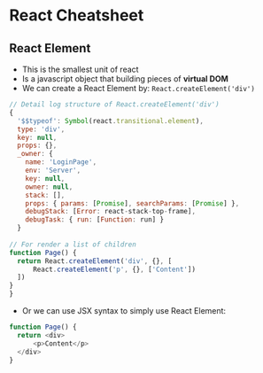 # React Cheatsheet

## React Element

- This is the smallest unit of react
- Is a javascript object that building pieces of **virtual DOM**
- We can create a React Element by: `React.createElement('div')`
```javascript
// Detail log structure of React.createElement('div')
{
  '$$typeof': Symbol(react.transitional.element),
  type: 'div',
  key: null,
  props: {},
  _owner: {
    name: 'LoginPage',
    env: 'Server',
    key: null,
    owner: null,
    stack: [],
    props: { params: [Promise], searchParams: [Promise] },
    debugStack: [Error: react-stack-top-frame],
    debugTask: { run: [Function: run] }
  }
  
// For render a list of children
function Page() {
  return React.createElement('div', {}, [
      React.createElement('p', {}, ['Content'])
  ])
}
}
```
- Or we can use JSX syntax to simply use React Element:
```javascript
function Page() {
  return <div>
      <p>Content</p>
  </div>
}
```